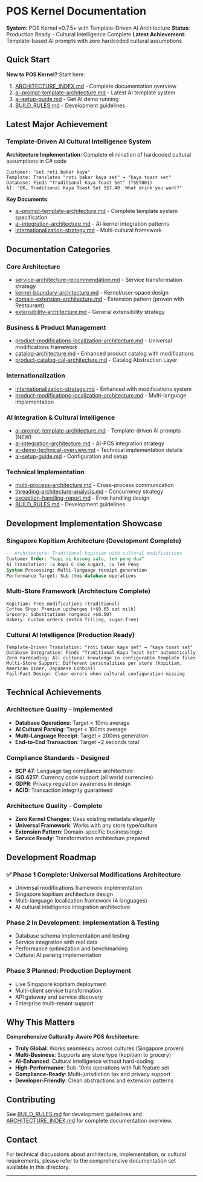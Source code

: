 # POS Kernel Documentation

**System**: POS Kernel v0.7.5+ with Template-Driven AI Architecture
**Status**: Production Ready - Cultural Intelligence Complete
**Latest Achievement**: Template-based AI prompts with zero hardcoded cultural assumptions

## Quick Start

**New to POS Kernel?** Start here:
1. [ARCHITECTURE_INDEX.md](ARCHITECTURE_INDEX.md) - Complete documentation overview
2. [ai-prompt-template-architecture.md](ai-prompt-template-architecture.md) - Latest AI template system
3. [ai-setup-guide.md](ai-setup-guide.md) - Get AI demo running
4. [BUILD_RULES.md](BUILD_RULES.md) - Development guidelines

## Latest Major Achievement

### Template-Driven AI Cultural Intelligence System

**Architecture Implementation**: Complete elimination of hardcoded cultural assumptions in C# code

```
Customer: "set roti bakar kaya"
Template: Translates "roti bakar kaya set" → "kaya toast set"
Database: Finds "Traditional Kaya Toast Set" (TSET001)
AI: "OK, Traditional Kaya Toast Set S$7.40. What drink you want?"
```

**Key Documents**:
- [ai-prompt-template-architecture.md](ai-prompt-template-architecture.md) - Complete template system specification
- [ai-integration-architecture.md](ai-integration-architecture.md) - AI-kernel integration patterns
- [internationalization-strategy.md](internationalization-strategy.md) - Multi-cultural framework

## Documentation Categories

### Core Architecture
- [service-architecture-recommendation.md](service-architecture-recommendation.md) - Service transformation strategy
- [kernel-boundary-architecture.md](kernel-boundary-architecture.md) - Kernel/user-space design
- [domain-extension-architecture.md](domain-extension-architecture.md) - Extension pattern (proven with Restaurant)
- [extensibility-architecture.md](extensibility-architecture.md) - General extensibility strategy

### Business & Product Management
- [product-modifications-localization-architecture.md](product-modifications-localization-architecture.md) - Universal modifications framework
- [catalog-architecture.md](catalog-architecture.md) - Enhanced product catalog with modifications
- [product-catalog-cal-architecture.md](product-catalog-cal-architecture.md) - Catalog Abstraction Layer

### Internationalization
- [internationalization-strategy.md](internationalization-strategy.md) - Enhanced with modifications system
- [product-modifications-localization-architecture.md](product-modifications-localization-architecture.md) - Multi-language implementation

### AI Integration & Cultural Intelligence
- [ai-prompt-template-architecture.md](ai-prompt-template-architecture.md) - Template-driven AI prompts (NEW)
- [ai-integration-architecture.md](ai-integration-architecture.md) - AI-POS integration strategy
- [ai-demo-technical-overview.md](ai-demo-technical-overview.md) - Technical implementation details
- [ai-setup-guide.md](ai-setup-guide.md) - Configuration and setup

### Technical Implementation
- [multi-process-architecture.md](multi-process-architecture.md) - Cross-process communication
- [threading-architecture-analysis.md](threading-architecture-analysis.md) - Concurrency strategy
- [exception-handling-report.md](exception-handling-report.md) - Error handling design
- [BUILD_RULES.md](BUILD_RULES.md) - Development guidelines

## Development Implementation Showcase

### Singapore Kopitiam Architecture (Development Complete)
```sql
-- Architecture: Traditional kopitiam with cultural modifications
Customer Order: "kopi si kosong satu, teh peng dua"
AI Translation: 1x Kopi C (no sugar), 2x Teh Peng
System Processing: Multi-language receipt generation
Performance Target: Sub-10ms database operations
```

### Multi-Store Framework (Architecture Complete)
```
Kopitiam: Free modifications (traditional)
Coffee Shop: Premium upcharges (+$0.65 oat milk)
Grocery: Substitutions (organic +$0.50)
Bakery: Custom orders (extra filling, sugar-free)
```

### Cultural AI Intelligence (Production Ready)
```
Template-Driven Translation: "roti bakar kaya set" → "kaya toast set"
Database Integration: Finds "Traditional Kaya Toast Set" automatically
Zero Hardcoding: All cultural knowledge in configurable template files
Multi-Store Support: Different personalities per store (Kopitiam, American Diner, Japanese Conbini)
Fail-Fast Design: Clear errors when cultural configuration missing
```

## Technical Achievements

### Architecture Quality - Implemented
- **Database Operations**: Target < 10ms average
- **AI Cultural Parsing**: Target < 100ms average
- **Multi-Language Receipt**: Target < 200ms generation
- **End-to-End Transaction**: Target ~2 seconds total

### Compliance Standards - Designed
- **BCP 47**: Language tag compliance architecture
- **ISO 4217**: Currency code support (all world currencies)
- **GDPR**: Privacy regulation awareness in design
- **ACID**: Transaction integrity guaranteed

### Architecture Quality - Complete
- **Zero Kernel Changes**: Uses existing metadata elegantly
- **Universal Framework**: Works with any store type/culture
- **Extension Pattern**: Domain-specific business logic
- **Service Ready**: Transformation architecture prepared

## Development Roadmap

### ✅ Phase 1 Complete: Universal Modifications Architecture
- Universal modifications framework implementation
- Singapore kopitiam architecture design
- Multi-language localization framework (4 languages)
- AI cultural intelligence integration architecture

### Phase 2 In Development: Implementation & Testing
- Database schema implementation and testing
- Service integration with real data
- Performance optimization and benchmarking
- Cultural AI parsing implementation

### Phase 3 Planned: Production Deployment
- Live Singapore kopitiam deployment
- Multi-client service transformation
- API gateway and service discovery
- Enterprise multi-tenant support

## Why This Matters

**Comprehensive Culturally-Aware POS Architecture**:

- **Truly Global**: Works seamlessly across cultures (Singapore proven)
- **Multi-Business**: Supports any store type (kopitiam to grocery)
- **AI-Enhanced**: Cultural intelligence without hard-coding
- **High-Performance**: Sub-10ms operations with full feature set
- **Compliance-Ready**: Multi-jurisdiction tax and privacy support
- **Developer-Friendly**: Clean abstractions and extension patterns

## Contributing

See [BUILD_RULES.md](BUILD_RULES.md) for development guidelines and [ARCHITECTURE_INDEX.md](ARCHITECTURE_INDEX.md) for complete documentation overview.

## Contact

For technical discussions about architecture, implementation, or cultural requirements, please refer to the comprehensive documentation set available in this directory.

---
